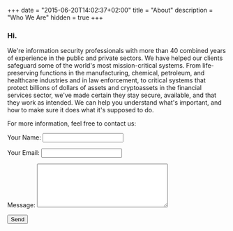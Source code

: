+++
date = "2015-06-20T14:02:37+02:00"
title = "About"
description = "Who We Are"
hidden = true
+++

### Hi.

We're information security professionals with more than 40 combined years of experience in the public and private sectors. We have helped our clients safeguard some of the world's most mission-critical systems. From life-preserving functions in the manufacturing, chemical, petroleum, and healthcare industries and in law enforcement, to critical systems that protect billions of dollars of assets and cryptoassets in the financial services sector, we've made certain they stay secure, available, and that they work as intended. We can help you understand what's important, and how to make sure it does what it's supposed to do.

For more information, feel free to contact us:

<form name="contact" method="POST" data-netlify="true">
  <p>
    <label>Your Name: <input type="text" name="name" /></label>
  </p>
  <p>
    <label>Your Email: <input type="email" name="email" /></label>
  </p>
  <p>
    <label>Message: <textarea style="width: 300px; height: 100px;" name="message"></textarea></label>
  </p>
  <p>
    <button type="submit">Send</button>
  </p>
</form>
